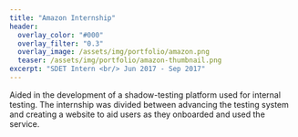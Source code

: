 ```yaml
---
title: "Amazon Internship"
header:
  overlay_color: "#000"
  overlay_filter: "0.3"
  overlay_image: /assets/img/portfolio/amazon.png
  teaser: /assets/img/portfolio/amazon-thumbnail.png
excerpt: "SDET Intern <br/> Jun 2017 - Sep 2017"
---
```


Aided in the development of a shadow-testing platform used for internal testing.
The internship was divided between advancing the testing system and creating a
website to aid users as they onboarded and used the service.
